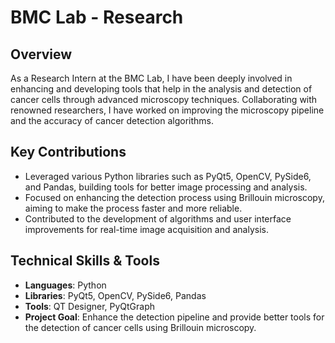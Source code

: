 


# BMC Lab - Research

## Overview
As a Research Intern at the BMC Lab, I have been deeply involved in enhancing and developing tools that help in the analysis and detection of cancer cells through advanced microscopy techniques. Collaborating with renowned researchers, I have worked on improving the microscopy pipeline and the accuracy of cancer detection algorithms.

## Key Contributions
- Leveraged various Python libraries such as PyQt5, OpenCV, PySide6, and Pandas, building tools for better image processing and analysis.
- Focused on enhancing the detection process using Brillouin microscopy, aiming to make the process faster and more reliable.
- Contributed to the development of algorithms and user interface improvements for real-time image acquisition and analysis.

## Technical Skills & Tools
- **Languages**: Python
- **Libraries**: PyQt5, OpenCV, PySide6, Pandas
- **Tools**: QT Designer, PyQtGraph
- **Project Goal**: Enhance the detection pipeline and provide better tools for the detection of cancer cells using Brillouin microscopy.
